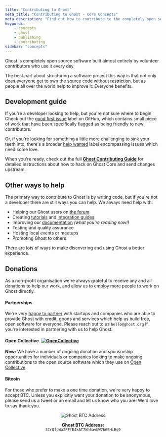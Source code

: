```yaml
---
title: "Contributing to Ghost"
meta_title: "Contributing to Ghost - Core Concepts"
meta_description: "Find out how to contribute to the completely open source Ghost software!"
keywords:
    - concepts
    - ghost
    - publishing
    - contributing
sidebar: "concepts"
---
```


Ghost is completely open source software built almost entirely by volunteer contributors who use it every day.

The best part about structuring a software project this way is that not only does everyone get to own the source code without restriction, but as people all over the world help to improve it: Everyone benefits.


## Development guide

If you're a developer looking to help, but you're not sure where to begin: Check out the [good first issue](https://github.com/TryGhost/Ghost/labels/good%20first%20issue) label on GitHub, which contains small piece of work that have been specifically flagged as being friendly to new contributors.

Or, if you're looking for something a little more challenging to sink your teeth into, there's a broader [help wanted](https://github.com/TryGhost/Ghost/labels/help%20wanted) label encompassing issues which need some love.

When you're ready, check out the full **[Ghost Contributing Guide](https://github.com/TryGhost/Ghost/blob/master/.github/CONTRIBUTING.md)** for detailed instructions about how to hack on Ghost Core and send changes upstream.


## Other ways to help

The primary way to contribute to Ghost is by writing code, but if you're not a developer there are still ways you can help. We always need help with:

- Helping our Ghost users on [the forum](https://forum.ghost.org)
- Creating [tutorials](/tutorials/) and [integration guides](/integrations/)
- Improving our [documentation](https://github.com/tryghost/docs/) _(what you're reading now!)_
- Testing and quality assurance
- Hosting local events or meetups
- Promoting Ghost to others

There are lots of ways to make discovering and using Ghost a better experience.


## Donations

As a non-profit organisation we're always grateful to receive any and all donations to help our work, and allow us to employ more people to work on Ghost directly.


#### Partnerships

We're very [happy to partner](https://ghost.org/partners/) with startups and companies who are able to provide Ghost with credit, goods and services which help us build free, open software for everyone. Please reach out to us `hello@ghost.org` if you're interested in partnering with us to help Ghost.


<h4>Open Collective <a style="display:inline-block;" href="https://opencollective.com/ghost"><img style="margin:0 0 -3px 5px;" src="https://opencollective.com/ghost/backers/badge.svg" alt="OpenCollective" /></a></h4>

**New:** We have a number of ongoing donation and sponsorship opportunities for individuals or companies looking to make ongoing contributions to the open source software which they use on [Open Collective](https://opencollective.com/ghost).


#### Bitcoin

For those who prefer to make a one time donation, we're very happy to accept BTC. Unless you explicitly want your donation to be anonymous, please send us a tweet or an email and let us know who you are! We'd love to say thank you.


<div style="text-align:center">
<img src="/images/concepts/btc-wallet.png" style="max-height:170px" alt="Ghost BTC Address" />

**Ghost BTC Address:**<br>
`3CrQfpWaZPFfD4kAT7kh6avbW7bGBHiBq9`

</div>

